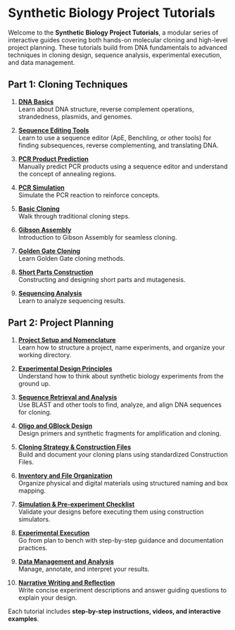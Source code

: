 # Synthetic Biology Project Tutorials

Welcome to the **Synthetic Biology Project Tutorials**, a modular series of interactive guides covering both hands-on molecular cloning and high-level project planning. These tutorials build from DNA fundamentals to advanced techniques in cloning design, sequence analysis, experimental execution, and data management.

## Part 1: Cloning Techniques

1. **[DNA Basics](dna_basics.md)**  
   Learn about DNA structure, reverse complement operations, strandedness, plasmids, and genomes.

2. **[Sequence Editing Tools](sequence_tools.md)**  
   Learn to use a sequence editor (ApE, Benchling, or other tools) for finding subsequences, reverse complementing, and translating DNA.

3. **[PCR Product Prediction](pcr_prediction.md)**  
   Manually predict PCR products using a sequence editor and understand the concept of annealing regions.

4. **[PCR Simulation](pcr_simulation.md)**  
   Simulate the PCR reaction to reinforce concepts.

5. **[Basic Cloning](basic_cloning.md)**  
   Walk through traditional cloning steps.

6. **[Gibson Assembly](gibson.md)**  
   Introduction to Gibson Assembly for seamless cloning.

7. **[Golden Gate Cloning](golden_gate.md)**  
   Learn Golden Gate cloning methods.

8. **[Short Parts Construction](short_parts.md)**  
   Constructing and designing short parts and mutagenesis.

9. **[Sequencing Analysis](sequencing.md)**  
   Learn to analyze sequencing results.

## Part 2: Project Planning

1. **[Project Setup and Nomenclature](project_setup.md)**  
   Learn how to structure a project, name experiments, and organize your working directory.

2. **[Experimental Design Principles](design_principles.md)**  
   Understand how to think about synthetic biology experiments from the ground up.

3. **[Sequence Retrieval and Analysis](sequence_analysis.md)**  
   Use BLAST and other tools to find, analyze, and align DNA sequences for cloning.

4. **[Oligo and GBlock Design](oligo_design.md)**  
   Design primers and synthetic fragments for amplification and cloning.

5. **[Cloning Strategy & Construction Files](construction_files.md)**  
   Build and document your cloning plans using standardized Construction Files.

6. **[Inventory and File Organization](inventory_management.md)**  
   Organize physical and digital materials using structured naming and box mapping.

7. **[Simulation & Pre-experiment Checklist](simulation_checklist.md)**  
   Validate your designs before executing them using construction simulators.

8. **[Experimental Execution](execution.md)**  
   Go from plan to bench with step-by-step guidance and documentation practices.

9. **[Data Management and Analysis](data_analysis.md)**  
   Manage, annotate, and interpret your results.

10. **[Narrative Writing and Reflection](narrative_writing.md)**  
   Write concise experiment descriptions and answer guiding questions to explain your design.

Each tutorial includes **step-by-step instructions, videos, and interactive examples**.
